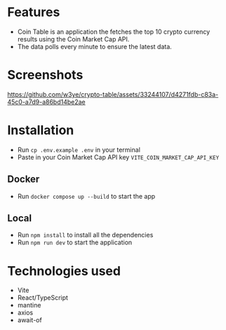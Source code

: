 # Features
- Coin Table is an application the fetches the top 10 crypto currency results using the Coin Market Cap API.
- The data polls every minute to ensure the latest data.

# Screenshots
https://github.com/w3ye/crypto-table/assets/33244107/d4271fdb-c83a-45c0-a7d9-a86bd14be2ae

# Installation
- Run `cp .env.example .env` in your terminal
- Paste in your Coin Market Cap API key `VITE_COIN_MARKET_CAP_API_KEY`

## Docker
- Run `docker compose up --build` to start the app

## Local
- Run `npm install` to install all the dependencies
- Run `npm run dev` to start the application

# Technologies used
- Vite
- React/TypeScript
- mantine
- axios
- await-of
